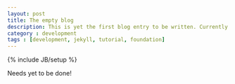 ```yaml
---
layout: post
title: The empty blog
description: This is yet the first blog entry to be written. Currently it's empty!
category : development
tags : [development, jekyll, tutorial, foundation]
---
```

{% include JB/setup %}


Needs yet to be done!



